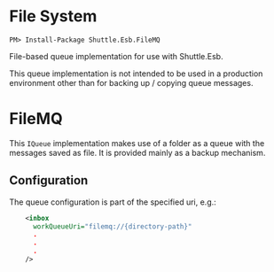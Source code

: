 # File System

```
PM> Install-Package Shuttle.Esb.FileMQ
```

File-based queue implementation for use with Shuttle.Esb.

This queue implementation is not intended to be used in a production environment other than for backing up / copying queue messages.

# FileMQ

This `IQueue` implementation makes use of a folder as a queue with the messages saved as file.  It is provided mainly as a backup mechanism.

## Configuration

The queue configuration is part of the specified uri, e.g.:

``` xml
    <inbox
      workQueueUri="filemq://{directory-path}"
	  .
	  .
	  .
    />
```
